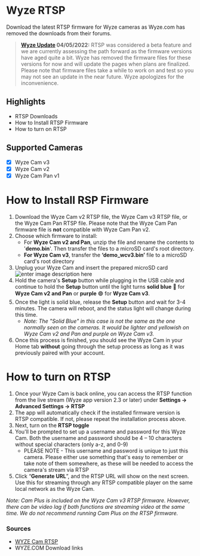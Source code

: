 # Wyze RTSP

Download the latest RTSP firmware for Wyze cameras as Wyze.com has removed the downloads from their forums.
> **[Wyze Update](https://support.wyze.com/hc/en-us/articles/360026245231-Wyze-Cam-RTSP) 04/05/2022:** RTSP was considered a beta feature and we are currently assessing the path forward as the firmware versions have aged quite a bit. Wyze has removed the firmware files for these versions for now and will update the pages when plans are finalized. Please note that firmware files take a while to work on and test so you may not see an update in the near future. Wyze apologizes for the inconvenience.

## Highlights
- RTSP Downloads
- How to Install RTSP Firmware
- How to turn on RTSP


## Supported Cameras

 - [x] Wyze Cam v3
 - [x] Wyze Cam v2
 - [x] Wyze Cam Pan v1

# How to Install RSP Firmware

 1. Download the Wyze Cam v2 RTSP file, the Wyze Cam v3 RTSP file, or the Wyze Cam Pan RTSP file. Please note that the Wyze Cam Pan firmware file is **not**  compatible with Wyze Cam Pan v2.
 2. Choose which firmware to install:
	 - For **Wyze Cam v2 and Pan**, unzip the file and rename the contents to '**demo.bin**'. Then transfer the files to a microSD card's root directory.
	 - **For Wyze Cam v3**, transfer the **‘demo_wcv3.bin’** file to a microSD card's root directory
3. Unplug your Wyze Cam and insert the prepared microSD card ![enter image description here](https://support.wyze.com/hc/article_attachments/360042364711/microSD__1_.png)
4. Hold the camera's **Setup** button while plugging in the USB cable and continue to hold the **Setup** button until the light turns **solid blue** 🔵 for **Wyze Cam v2 and Pan** or **purple** 🟣 for **Wyze Cam v3**.
5. Once the light is solid blue, release the **Setup** button and wait for 3-4 minutes. The camera will reboot, and the status light will change during this time.  
	- _Note: The "Solid Blue" in this case is not the same as the one normally seen on the cameras. It would be lighter and yellowish on Wyze Cam v2 and Pan and purple on Wyze Cam v3._
6. Once this process is finished, you should see the Wyze Cam in your Home tab **without** going through the setup process as long as it was previously paired with your account.

# How to turn on RTSP

1.  Once your Wyze Cam is back online, you can access the RTSP function from the live stream (Wyze app version 2.3 or later) under  **Settings -> Advanced Settings -> RTSP**
2.  The app will automatically check if the installed firmware version is RTSP compatible. If not, please repeat the installation process above.
3.  Next, turn on the  **RTSP toggle**
4.  You'll be prompted to set up a username and password for this Wyze Cam. Both the username and password should be 4 – 10 characters without special characters (only a-z, and 0-9)
    -   PLEASE NOTE - This username and password is unique to just this camera. Please either use something that's easy to remember or take note of them somewhere, as these will be needed to access the camera's stream via RTSP
5.  Click “**Generate URL**”, and the RTSP URL will show on the next screen. Use this for streaming through any RTSP compatible player on the same local network as the Wyze Cam.

_Note: Cam Plus is included on the Wyze Cam v3 RTSP firmware. However, there can be video lag if both functions are streaming video at the same time. We do not recommend running Cam Plus on the RTSP firmware._



### Sources
- [WYZE Cam RTSP](https://support.wyze.com/hc/en-us/articles/360026245231-Wyze-Cam-RTSP) 
- WYZE.COM Download links
